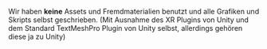 Wir haben **keine** Assets und Fremdmaterialien benutzt und alle Grafiken und Skripts selbst geschrieben. (Mit Ausnahme des XR Plugins von Unity und dem Standard TextMeshPro Plugin von Unity selbst, allerdings gehören diese ja zu Unity)